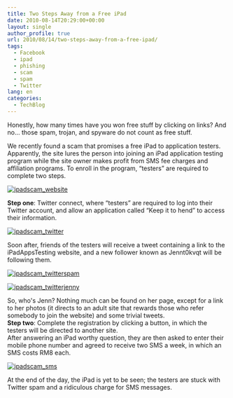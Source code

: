 ```yaml
---
title: Two Steps Away from a Free iPad
date: 2010-08-14T20:29:00+00:00
layout: single
author_profile: true
url: 2010/08/14/two-steps-away-from-a-free-ipad/
tags:
  - Facebook
  - ipad
  - phishing
  - scam
  - spam
  - Twitter
lang: en
categories: 
  - TechBlog
---
```

Honestly, how many times have you won free stuff by clicking on links? And no… those spam, trojan, and spyware do not count as free stuff. 

We recently found a scam that promises a free iPad to application testers. Apparently, the site lures the person into joining an iPad application testing program while the site owner makes profit from SMS fee charges and affiliation programs. To enroll in the program, “testers” are required to complete two steps. 

[![ipadscam_website](http://lh3.ggpht.com/_vaUVXcmC3OI/TGb1V6D9FYI/AAAAAAAACV8/IjQrpluFJa8/ipadscam_website_thumb%5B2%5D.jpg?imgmax=800 "ipadscam_website")](http://lh6.ggpht.com/_vaUVXcmC3OI/TGb1UFHrO5I/AAAAAAAACV0/LW3UZeqJRKI/s1600-h/ipadscam_website%5B4%5D.jpg) 

**Step one**: Twitter connect, where “testers” are required to log into their Twitter account, and allow an application called “Keep it to hend” to access their information.

[![ipadscam_twitter](http://lh5.ggpht.com/_vaUVXcmC3OI/TGb1bBnSWOI/AAAAAAAACWM/V6MlvCqk6oY/ipadscam_twitter_thumb%5B2%5D.jpg?imgmax=800 "ipadscam_twitter")](http://lh3.ggpht.com/_vaUVXcmC3OI/TGb1YkjSSjI/AAAAAAAACWA/Y2wbxvegMiM/s1600-h/ipadscam_twitter%5B4%5D.jpg) 

Soon after, friends of the testers will receive a tweet containing a link to the iPadAppsTesting website, and a new follower known as Jennt0kvqt will be following them.

[![ipadscam_twitterspam](http://lh3.ggpht.com/_vaUVXcmC3OI/TGb1ejhOw6I/AAAAAAAACWU/8zbxdjvpJMI/ipadscam_twitterspam_thumb%5B4%5D.jpg?imgmax=800 "ipadscam_twitterspam")](http://lh5.ggpht.com/_vaUVXcmC3OI/TGb1dDK29pI/AAAAAAAACWQ/xOhQcHi1Jug/s1600-h/ipadscam_twitterspam%5B6%5D.jpg) 

[![ipadscam_twitterjenny](http://lh6.ggpht.com/_vaUVXcmC3OI/TGb1hvWh4oI/AAAAAAAACWk/_NDIb5GknmM/ipadscam_twitterjenny_thumb%5B4%5D.jpg?imgmax=800 "ipadscam_twitterjenny")](http://lh5.ggpht.com/_vaUVXcmC3OI/TGb1gHEKbfI/AAAAAAAACWc/qYnSO6TmfU4/s1600-h/ipadscam_twitterjenny%5B6%5D.jpg) 

So, who's Jenn? Nothing much can be found on her page, except for a link to her photos (it directs to an adult site that rewards those who refer somebody to join the website) and some trivial tweets.  
**Step two**: Complete the registration by clicking a button, in which the testers will be directed to another site.  
After answering an iPad worthy question, they are then asked to enter their mobile phone number and agreed to receive two SMS a week, in which an SMS costs RM8 each. 

[![ipadscam_sms](http://lh6.ggpht.com/_vaUVXcmC3OI/TGb1ksIJ7YI/AAAAAAAACWw/qCvzCxObgkU/ipadscam_sms_thumb%5B4%5D.jpg?imgmax=800 "ipadscam_sms")](http://lh5.ggpht.com/_vaUVXcmC3OI/TGb1jMoK_cI/AAAAAAAACWo/unqGA_l63y0/s1600-h/ipadscam_sms%5B6%5D.jpg) 

At the end of the day, the iPad is yet to be seen; the testers are stuck with Twitter spam and a ridiculous charge for SMS messages.